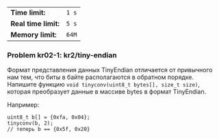 |                      |       |
|----------------------|-------|
| **Time limit:**      | `1 s` |
| **Real time limit:** | `5 s` |
| **Memory limit:**    | `64M` |


### Problem kr02-1: kr2/tiny-endian

Формат представления данных TinyEndian отличается от привычного нам тем, что биты в байте
располагаются в обратном порядке. Напишите функцию `void tinyconv(uint8_t bytes[], size_t size)`,
которая преобразует данные в массиве bytes в формат TinyEndian.

Например:

    
    
    uint8_t b[] = {0xfa, 0x04};
    tinyconv(b, 2);
    // теперь b == {0x5f, 0x20}


